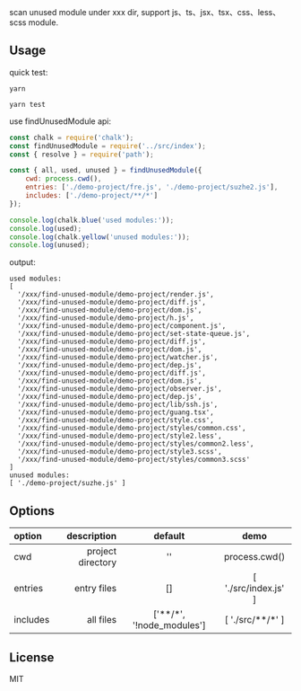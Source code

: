 scan unused module under xxx dir, support js、ts、jsx、tsx、css、less、scss module.

## Usage

quick test:

```
yarn

yarn test
```

use findUnusedModule api:

```javascript
const chalk = require('chalk');
const findUnusedModule = require('../src/index');
const { resolve } = require('path');

const { all, used, unused } = findUnusedModule({
    cwd: process.cwd(),
    entries: ['./demo-project/fre.js', './demo-project/suzhe2.js'],
    includes: ['./demo-project/**/*']
});

console.log(chalk.blue('used modules:'));
console.log(used);
console.log(chalk.yellow('unused modules:'));
console.log(unused);

```

output:
```
used modules:
[
  '/xxx/find-unused-module/demo-project/render.js',
  '/xxx/find-unused-module/demo-project/diff.js',
  '/xxx/find-unused-module/demo-project/dom.js',
  '/xxx/find-unused-module/demo-project/h.js',
  '/xxx/find-unused-module/demo-project/component.js',
  '/xxx/find-unused-module/demo-project/set-state-queue.js',
  '/xxx/find-unused-module/demo-project/diff.js',
  '/xxx/find-unused-module/demo-project/dom.js',
  '/xxx/find-unused-module/demo-project/watcher.js',
  '/xxx/find-unused-module/demo-project/dep.js',
  '/xxx/find-unused-module/demo-project/diff.js',
  '/xxx/find-unused-module/demo-project/dom.js',
  '/xxx/find-unused-module/demo-project/observer.js',
  '/xxx/find-unused-module/demo-project/dep.js',
  '/xxx/find-unused-module/demo-project/lib/ssh.js',
  '/xxx/find-unused-module/demo-project/guang.tsx',
  '/xxx/find-unused-module/demo-project/style.css',
  '/xxx/find-unused-module/demo-project/styles/common.css',
  '/xxx/find-unused-module/demo-project/style2.less',
  '/xxx/find-unused-module/demo-project/styles/common2.less',
  '/xxx/find-unused-module/demo-project/style3.scss',
  '/xxx/find-unused-module/demo-project/styles/common3.scss'
]
unused modules:
[ './demo-project/suzhe.js' ]
```
## Options

| option | description | default | demo |
| :-----| ----: | :----: | :----: |
| cwd | project directory | '' | process.cwd() |
| entries | entry files | [] | [ './src/index.js' ] |
| includes | all files | ['\*\*/\*', '!node_modules'] | [ './src/\*\*/*' ] |

## License

MIT
